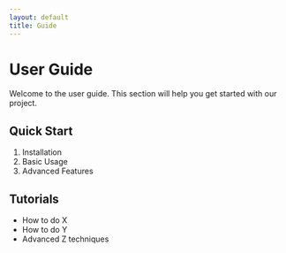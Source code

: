 ```yaml
---
layout: default
title: Guide
---
```


# User Guide

Welcome to the user guide. This section will help you get started with our project.

## Quick Start

1. Installation
2. Basic Usage
3. Advanced Features

## Tutorials

- How to do X
- How to do Y
- Advanced Z techniques